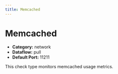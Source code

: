```yaml
---
title: Memcached
---
```


# Memcached

 * **Category:** network
 * **Dataflow:** pull
 * **Default Port:** 11211

This check type monitors memcached usage metrics.
